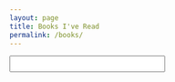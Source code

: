```yaml
---
layout: page
title: Books I've Read
permalink: /books/
---
```


<div id="book-search-container">
    <form action="get" id="book-search" autocomplete="off">
        <input style="font-size:20px;" type="text" id="book-search-box" >
    </form>
    <div id="book-search-results"></div>
</div>

<script src="../js/book-search.js"></script>
<link rel="stylesheet" href="../css/book-search.css" />